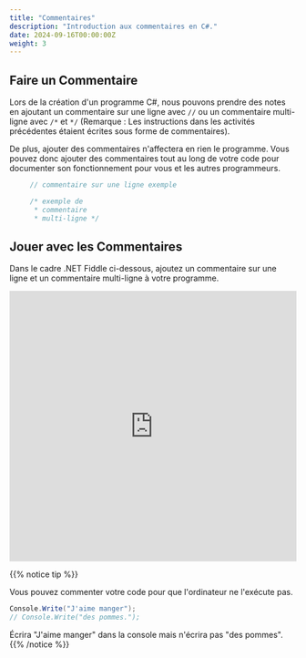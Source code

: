 ```yaml
---
title: "Commentaires"
description: "Introduction aux commentaires en C#."
date: 2024-09-16T00:00:00Z
weight: 3
---
```


## Faire un Commentaire

Lors de la création d'un programme C#, nous pouvons prendre des notes en ajoutant un commentaire sur une ligne avec `//` ou un commentaire multi-ligne avec `/*` et `*/` (Remarque : Les instructions dans les activités précédentes étaient écrites sous forme de commentaires).

De plus, ajouter des commentaires n'affectera en rien le programme. Vous pouvez donc ajouter des commentaires tout au long de votre code pour documenter son fonctionnement pour vous et les autres programmeurs.

```c#
     // commentaire sur une ligne exemple

     /* exemple de
      * commentaire
      * multi-ligne */
```

## Jouer avec les Commentaires

Dans le cadre .NET Fiddle ci-dessous, ajoutez un commentaire sur une ligne et un commentaire multi-ligne à votre programme.

<iframe width="100%" height="475" src="https://dotnetfiddle.net/Widget/TTAhVm" frameborder="0"></iframe>

{{% notice tip %}}

Vous pouvez commenter votre code pour que l'ordinateur ne l'exécute pas.

```c#
Console.Write("J'aime manger");
// Console.Write("des pommes.");
```

Écrira "J'aime manger" dans la console mais n'écrira pas "des pommes".
{{% /notice %}}

